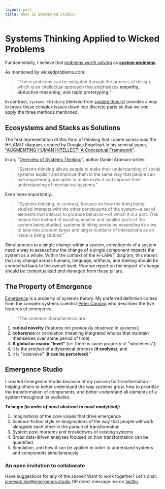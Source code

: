 ```yaml
---
layout: post
title: What is Emergence Studio?
---
```


# Systems Thinking Applied to Wicked Problems

Fundamentally, I believe that [problems worth solving](https://www.wickedproblems.com/1_wicked_problems.php) as **[system problems](https://en.wikipedia.org/wiki/Systems_theory)**.

As mentioned by wickedproblems.com:

>"These problems can be mitigated through the process of design, which is an intellectual approach that emphasizes **empathy, abductive reasoning, and rapid prototyping.**"

In contrast, `systems thinking` (derived from [system theory](https://en.wikipedia.org/wiki/Systems_theory)) provides a way to break these complex issues down into discrete parts so that we _can_ apply the three methods mentioned.

## Ecosystems and Stacks as Solutions

The first representation of this form of thinking that I came across was the H-LAM/T diagram, created by Douglas Engelbart in his seminal paper, ["AUGMENTING HUMAN INTELLECT: A Conceptual Framework"](https://web.stanford.edu/dept/SUL/library/extra4/sloan/mousesite/EngelbartPapers/B5_F18_ConceptFrameworkPt2.html#II.C).

In an, "[Overview of Systems Thinking](http://www.thinking.net/Systems_Thinking/OverviewSTarticle.pdf)", author Daniel Aronson writes:

>"Systems thinking allows people to make their understanding of social systems explicit and improve them in the same way that people can use engineering principles to make explicit and improve their understanding of mechanical systems."

Even more importantly...

>"Systems thinking, in contrast, focuses on how the thing being studied interacts with the other constituents of the system—a set of elements that interact to produce behavior—of which it is a part. This means that instead of isolating smaller and smaller parts of the system being studied, systems thinking works by expanding its view to take into account larger and larger numbers of interactions as an issue is being studied."

Simultaneous to a single change within a system, constituents of a system need a way to assess how the change of a single component impacts the system as a whole. Within the context of the H-LAM/T diagram, this means that any change across humans, language, artifacts, and training should be connected back to the overall level. _How_ we report on the impact of change should be contextualized _and_ managed from these pillars.

## The Property of Emergence

[Emergence](https://en.wikipedia.org/wiki/Emergence) is a property of systems theory. My preferred definition comes from the complex systems scientist [Peter Corning](https://en.wikipedia.org/wiki/Peter_Corning) who describes the five features of emergence.

>"The common characteristics are:
 1. **radical novelty** (features not previously observed in systems);
 2. **coherence** or correlation (meaning integrated wholes that maintain themselves over some period of time);
 3. **A global or macro "level"** (i.e. there is some property of "wholeness");
 4. it is the product of a dynamical process (**it evolves**); and
 5. it is "ostensive" (**it can be perceived**)."

## Emergence Studio

I created Emergence Studio because of my passion for transformation - helping others to better understand the way systems grow, how to prioritize the transformation of components, and  better understand all elements of a system throughout its evolution.

**To begin _(in order of most abstract to most analytical)_:**
 1. Imaginations of the core values that drive emergence
 2. Science-fiction style re-imaginations of the way that people will work alongside each other in the pursuit of transformation
 3. System post-mortems and breakdowns of existing systems
 4. Broad data-driven analyses focused on how transformation can be quantified
 5. Simulation, and how it can be applied in order to understand systems and components simultaneously

### An open invitation to collaborate

Have suggestions for any of the above? Want to work together? Let's chat: jameson.lee@emergence.studio OR direct message me on [twitter](https://twitter.com/mimoemergence).
